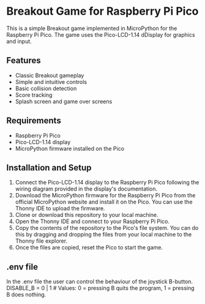 # Breakout Game for Raspberry Pi Pico
This is a simple Breakout game implemented in MicroPython for the Raspberry Pi Pico. The game uses the Pico-LCD-1.14 dDisplay for graphics and input.


## Features
- Classic Breakout gameplay
- Simple and intuitive controls
- Basic collision detection
- Score tracking
- Splash screen and game over screens

## Requirements
- Raspberry Pi Pico
- Pico-LCD-1.14 display
- MicroPython firmware installed on the Pico

## Installation and Setup
1. Connect the Pico-LCD-1.14 display to the Raspberry Pi Pico following the wiring diagram provided in the display's documentation.
2. Download the MicroPython firmware for the Raspberry Pi Pico from the official MicroPython website and install it on the Pico. You can use the Thonny IDE to upload the firmware.
3. Clone or download this repository to your local machine.
4. Open the Thonny IDE and connect to your Raspberry Pi Pico.
5. Copy the contents of the repository to the Pico's file system. You can do this by dragging and dropping the files from your local machine to the Thonny file explorer.
6. Once the files are copied, reset the Pico to start the game.

## .env file
In the .env file the user can control the behaviour of the joystick B-button.
DISABLE_B = 0 | 1 # Values: 0 =  pressing B quits the program, 1 = pressing B does nothing.